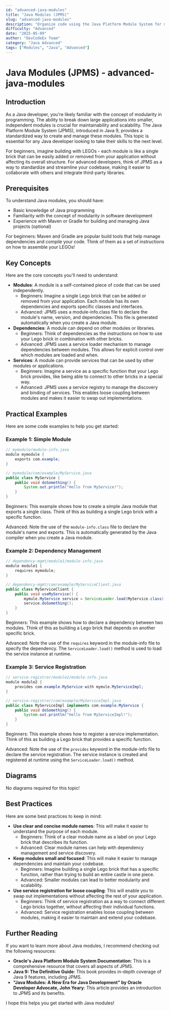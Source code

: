 ```yaml
---
id: "advanced-java-modules"
title: "Java Modules (JPMS)"
slug: "advanced-java-modules"
description: "Organize code using the Java Platform Module System for modularity."
difficulty: "Advanced"
date: "2025-05-09"
author: "DevCodeEx Team"
category: "Java Advanced"
tags: ["Modules", "Java", "Advanced"]
---
```


# Java Modules (JPMS) - advanced-java-modules

## Introduction

As a Java developer, you're likely familiar with the concept of modularity in programming. The ability to break down large applications into smaller, independent modules is crucial for maintainability and scalability. The Java Platform Module System (JPMS), introduced in Java 9, provides a standardized way to create and manage these modules. This topic is essential for any Java developer looking to take their skills to the next level.

For beginners, imagine building with LEGOs - each module is like a single brick that can be easily added or removed from your application without affecting its overall structure. For advanced developers, think of JPMS as a way to standardize and streamline your codebase, making it easier to collaborate with others and integrate third-party libraries.

## Prerequisites

To understand Java modules, you should have:

* Basic knowledge of Java programming
* Familiarity with the concept of modularity in software development
* Experience with Maven or Gradle for building and managing Java projects (optional)

For beginners: Maven and Gradle are popular build tools that help manage dependencies and compile your code. Think of them as a set of instructions on how to assemble your LEGOs!

## Key Concepts

Here are the core concepts you'll need to understand:

* **Modules**: A module is a self-contained piece of code that can be used independently.
	+ Beginners: Imagine a single Lego brick that can be added or removed from your application. Each module has its own dependencies and exports specific classes and interfaces.
	+ Advanced: JPMS uses a module-info.class file to declare the module's name, version, and dependencies. This file is generated automatically when you create a Java module.
* **Dependencies**: A module can depend on other modules or libraries.
	+ Beginners: Think of dependencies as the instructions on how to use your Lego brick in combination with other bricks.
	+ Advanced: JPMS uses a service loader mechanism to manage dependencies between modules. This allows for explicit control over which modules are loaded and when.
* **Services**: A module can provide services that can be used by other modules or applications.
	+ Beginners: Imagine a service as a specific function that your Lego brick provides, like being able to connect to other bricks in a special way.
	+ Advanced: JPMS uses a service registry to manage the discovery and binding of services. This enables loose coupling between modules and makes it easier to swap out implementations.

## Practical Examples

Here are some code examples to help you get started:

### Example 1: Simple Module
```java
// mymodule/module-info.java
module mymodule {
    exports com.example;
}

// mymodule/com/example/MyService.java
public class MyService {
    public void doSomething() {
        System.out.println("Hello from MyService!");
    }
}
```
Beginners: This example shows how to create a simple Java module that exports a single class. Think of this as building a single Lego brick with a specific function.

Advanced: Note the use of the `module-info.class` file to declare the module's name and exports. This is automatically generated by the Java compiler when you create a Java module.

### Example 2: Dependency Management
```java
// dependency-mgmt/module1/module-info.java
module module1 {
    requires mymodule;
}

// dependency-mgmt/com/example/MyServiceClient.java
public class MyServiceClient {
    public void useMyService() {
        mymule.MyService service = ServiceLoader.load(MyService.class).get(0);
        service.doSomething();
    }
}
```
Beginners: This example shows how to declare a dependency between two modules. Think of this as building a Lego brick that depends on another specific brick.

Advanced: Note the use of the `requires` keyword in the module-info file to specify the dependency. The `ServiceLoader.load()` method is used to load the service instance at runtime.

### Example 3: Service Registration
```java
// service-registrar/module2/module-info.java
module module2 {
    provides com.example.MyService with mymule.MyServiceImpl;
}

// service-registrar/com/example/MyServiceImpl.java
public class MyServiceImpl implements com.example.MyService {
    public void doSomething() {
        System.out.println("Hello from MyServiceImpl!");
    }
}
```
Beginners: This example shows how to register a service implementation. Think of this as building a Lego brick that provides a specific function.

Advanced: Note the use of the `provides` keyword in the module-info file to declare the service registration. The service instance is created and registered at runtime using the `ServiceLoader.load()` method.

## Diagrams

No diagrams required for this topic!

## Best Practices

Here are some best practices to keep in mind:

* **Use clear and concise module names**: This will make it easier to understand the purpose of each module.
	+ Beginners: Think of a clear module name as a label on your Lego brick that describes its function.
	+ Advanced: Clear module names can help with dependency management and service discovery.
* **Keep modules small and focused**: This will make it easier to manage dependencies and maintain your codebase.
	+ Beginners: Imagine building a single Lego brick that has a specific function, rather than trying to build an entire castle in one piece.
	+ Advanced: Smaller modules can lead to better modularity and scalability.
* **Use service registration for loose coupling**: This will enable you to swap out implementations without affecting the rest of your application.
	+ Beginners: Think of service registration as a way to connect different Lego bricks together, without affecting their individual functions.
	+ Advanced: Service registration enables loose coupling between modules, making it easier to maintain and extend your codebase.

## Further Reading

If you want to learn more about Java modules, I recommend checking out the following resources:

* **Oracle's Java Platform Module System Documentation**: This is a comprehensive resource that covers all aspects of JPMS.
* **Java 9: The Definitive Guide**: This book provides in-depth coverage of Java 9 features, including JPMS.
* **"Java Modules: A New Era for Java Development" by Oracle Developer Advocate, John Yeary**: This article provides an introduction to JPMS and its benefits.

I hope this helps you get started with Java modules!